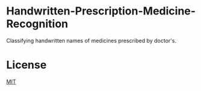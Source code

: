 # Handwritten-Prescription-Medicine-Recognition
Classifying handwritten names of medicines prescribed by doctor's.



# License
[MIT](https://choosealicense.com/licenses/mit/)
